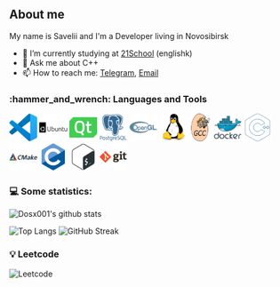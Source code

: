 ## About me

My name is Savelii and I'm a Developer living in Novosibirsk

- 🌱 I’m currently studying at [21School](https://21-school.ru/) (englishk)
- 💬 Ask me about C++
- 📫 How to reach me: [Telegram](https://t.me/savamlb), [Email](mailto://panovsavelii@gmail.com)

<h3 align="left">:hammer_and_wrench: Languages and Tools</h3>

<div align="left">
  <img src="https://github.com/devicons/devicon/blob/master/icons/vscode/vscode-original.svg" title="vscode" **alt="vscode" width="50" height="50"/>
  <img src="https://github.com/devicons/devicon/blob/master/icons/ubuntu/ubuntu-plain-wordmark.svg" title="ubuntu" **alt="ubuntu" width="50" height="50"/>
  <img src="https://github.com/devicons/devicon/blob/master/icons/qt/qt-original.svg" title="qt" **alt="qt" width="50" height="50"/>
  <img src="https://github.com/devicons/devicon/blob/master/icons/postgresql/postgresql-plain-wordmark.svg" title="postgresql" **alt="postgresql" width="50" height="50"/>
  <img src="https://github.com/devicons/devicon/blob/master/icons/opengl/opengl-original.svg" title="OpenGL" **alt="OpenGL" width="50" height="50"/>
  <img src="https://github.com/devicons/devicon/blob/master/icons/linux/linux-original.svg" title="Linux" **alt="Linux" width="50" height="50"/>
  <img src="https://github.com/devicons/devicon/blob/master/icons/gcc/gcc-original.svg" title="gcc" **alt="gcc" width="40" height="50"/>
  <img src="https://github.com/devicons/devicon/blob/master/icons/docker/docker-original-wordmark.svg" title="Doker" **alt="Doker" width="50" height="50"/>
  <img src="https://github.com/devicons/devicon/blob/master/icons/cplusplus/cplusplus-line.svg" title="Cpp" **alt="Cpp" width="50" height="50"/>
  <img src="https://github.com/devicons/devicon/blob/master/icons/cmake/cmake-original-wordmark.svg" title="CMake" **alt="CMake" width="50" height="50"/>
  <img src="https://github.com/devicons/devicon/blob/master/icons/c/c-original.svg" title="C" **alt="C" width="50" height="50"/>
  <img src="https://github.com/devicons/devicon/blob/master/icons/bash/bash-original.svg" title="Bash" **alt="Bash" width="50" height="50"/>
  <img src="https://github.com/devicons/devicon/blob/master/icons/git/git-original-wordmark.svg" title="Git" **alt="Git" width="50" height="50"/>
</div>

<h3 align="left">💻 Some statistics:</h3>

![Dosx001's github stats](https://github-readme-stats-dosx001.vercel.app/api/?username=Effectuss&count_private=true&include_all_commits=true&show_icons=true&title_color=fff&icon_color=00e7ff&text_color=9f9f9f&bg_color=151515)

![Top Langs](https://github-readme-stats-dosx001.vercel.app/api/top-langs/?username=Effectuss&langs_count=10&layout=compact&title_color=fff&text_color=00e7ff&bg_color=151515)
![GitHub Streak](https://github-readme-streak-stats.herokuapp.com/?user=Effectuss&theme=black-ice)

<h3 align="left">💡 Leetcode</h3>

![Leetcode](https://leetcard.jacoblin.cool/effectus?theme=dark&font=ABeeZee&ext=heatmap)


